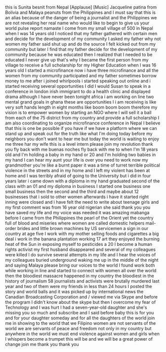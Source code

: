 
this is Sunita besnit from Nepal
[Applause]
[Music]
Jacqueline patina from Bolivia and
Malaya peanuts from the Philippines and
I must say that this is an alias because
of the danger of being a journalist and
the Philippines we are not revealing her
real name who would like to begin to
give us your world pulse report namaste
I come from my small village of 500 in
Nepal when I was 14 years old I noticed
that my father gathered with certain men
and decide for the development of my
community I asked my father why not
women my father said shut up and do the
source I felt kicked out from my
community but later I find that my
father decide for the development of my
community because he was educated then I
realized that I needed to be educated I
never give up that&#39;s why I became the
first person from my village to receive
a full scholarship for my Higher
Education when I was 16 years old I
started a microfinance now i have three
microfinance and all the women from my
community participated and my father
sometimes borrow money to me after i
joined whirlpools i started speaking out
online and i started receiving several
opportunities I did I would Susan to
speak in a conference in london irish
immigrant to do a health clinic and
displayed drama
although I have never been tonight
africa i am working on line two mental
grand goals in ghana these are
opportunities I i am receiving is like
very soft hands length in eight months
like boom boom boom therefore my vision
is to empower women by starting an NGO
where I will sell it a ball from each of
the 75 district from my country and
provide a full scholarship I am also
coordinating to organize microfinance
conference in Nepal I believe that this
is one be possible if you have if we
have a platform where we can stand up
and speak out for the truth like what
I&#39;m doing today before my neighbors you
don&#39;t want to hear me but today the
world is waiting to enjoy me three har
my wife this is a level intern please
join my revolution thank you fly back
with me buenas noches fly back with me
to when I&#39;m 18 years old and I&#39;m holding
a baby in my hand or 20 and I&#39;m holding
two babies in my hand I can hear my aunt
your life is over you need to work now
my grandmother you&#39;re like a burnt paper
it was a time of turret terrible
political violence in the streets and in
my home and I left my violent has been
at home and I was terribly afraid of
going to the University but i did in
four years later i came down with a
diploma in my hand
graduated second of the class with an 01
and my diploma in business I started one
business one small business then the
second and the third and maybe about 12
businesses that i sold to other women
afterwards i have it started right
inning were closed and i have felt the
need to write about teenage girls and my
first comment was from 16 year old
nigerian she said thank you you have
saved my life and my voice was needed it
was amazing
mabanga before I came from the
Philippines the pearl of the Orient yet
the country full of blood and miseries
where women are called domestic helpers
mail-order brides and little brown
 machines by US servicemen a sign
in our country at age five I work with
my mother selling foods and cigarettes a
big deal i work in the banana plantation
working 17 art they enjoyed the burning
heat of the Sun in exposing myself to
pesticides a 20 I become a human rights
activist my first husband disappeared
and several of my colleagues were killed
I do survive several attempts in my life
and I hear the voices of my colleagues
buried underground waking me up in the
middle of the night and saying Malaya
please bring our voices to the world I
found work both while working in line
and started to connect with women all
over the world then the bloodiest
massacre happened in my country the
bloodiest in the history of journalism
58 journalists and activists were
brutally murdered last year and two of
them were my friends in less than 24
hours I posted the story and world balls
and it was picked up by international
news the Canadian Broadcasting
Corporation and / viewed me via Skype
and before the program I didn&#39;t know
about the skype but then I overcome my
fear of Technology and I was hurt I had
a seven-year-old daughter and she&#39;s
missing you so much and subscribe
and I said before baby this is for you
and for your daughter someday and for
all the daughters of the world join me
in showing to the world that we Filipino
women are not servants of the world we
are servants of peace and freedom not
only in my country but anywhere in the
world we must end violence against women
and girls when I whispers become a
trumpet this will be and we will be a
great power of change join me thank you
thank you
